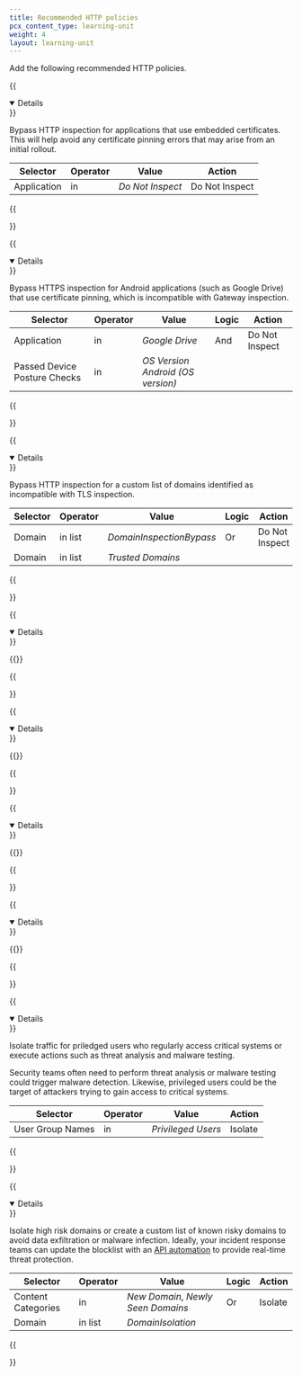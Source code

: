 ```yaml
---
title: Recommended HTTP policies
pcx_content_type: learning-unit
weight: 4
layout: learning-unit
---
```


Add the following recommended HTTP policies.

{{<details header="All-HTTP-Application-InspectBypass" open="true">}}

Bypass HTTP inspection for applications that use embedded certificates. This will help avoid any certificate pinning errors that may arise from an initial rollout.

| Selector    | Operator | Value            | Action         |
| ----------- | -------- | ---------------- | -------------- |
| Application | in       | _Do Not Inspect_ | Do Not Inspect |

{{</details>}}

{{<details header="Android-HTTP-Application-InspectionBypass" open="true">}}

Bypass HTTPS inspection for Android applications (such as Google Drive) that use certificate pinning, which is incompatible with Gateway inspection.

| Selector                     | Operator | Value                             | Logic | Action         |
| ---------------------------- | -------- | --------------------------------- | ----- | -------------- |
| Application                  | in       | _Google Drive_                    | And   | Do Not Inspect |
| Passed Device Posture Checks | in       | _OS Version Android (OS version)_ |       |                |

{{</details>}}

{{<details header="All-HTTP-Domain-Inspection-Bypass" open="true">}}

Bypass HTTP inspection for a custom list of domains identified as incompatible with TLS inspection.

| Selector | Operator | Value                    | Logic | Action         |
| -------- | -------- | ------------------------ | ----- | -------------- |
| Domain   | in list  | _DomainInspectionBypass_ | Or    | Do Not Inspect |
| Domain   | in list  | _Trusted Domains_        |       |                |

{{</details>}}

{{<details header="All-HTTP-SecurityRisks-Blocklist" open="true">}}

{{<render file="zero-trust/_blocklist-security-categories.md">}}

{{</details>}}

{{<details header="All-HTTP-ContentCategories-Blocklist" open="true">}}

{{<render file="zero-trust/_blocklist-content-categories.md" withParameters="HTTP;;_Questionable Content_, _Security Risks_, _Miscellaneous_, _Adult Themes_, _Gambling_">}}

{{</details>}}

{{<details header="All-HTTP-DomainHost-Blocklist" open="true">}}

{{<render file="zero-trust/_blocklist-domain-host.md" withParameters="HTTP">}}

{{</details>}}

{{<details header="All-HTTP-Application-Blocklist" open="true">}}

{{<render file="zero-trust/_blocklist-application.md">}}

{{</details>}}

{{<details header="PrivilegedUsers-HTTP-Any-Isolate" open="true">}}

Isolate traffic for priledged users who regularly access critical systems or execute actions such as threat analysis and malware testing.

Security teams often need to perform threat analysis or malware testing could trigger malware detection. Likewise, privileged users could be the target of attackers trying to gain access to critical systems.

| Selector         | Operator | Value              | Action  |
| ---------------- | -------- | ------------------ | ------- |
| User Group Names | in       | _Privileged Users_ | Isolate |

{{</details>}}

{{<details header="All-HTTP-Domain-Isolate" open="true">}}

Isolate high risk domains or create a custom list of known risky domains to avoid data exfiltration or malware infection. Ideally, your incident response teams can update the blocklist with an [API automation](/security-center/intel-apis/) to provide real-time threat protection.

| Selector           | Operator | Value                              | Logic | Action  |
| ------------------ | -------- | ---------------------------------- | ----- | ------- |
| Content Categories | in       | _New Domain_, _Newly Seen Domains_ | Or    | Isolate |
| Domain             | in list  | _DomainIsolation_                  |       |         |

{{</details>}}
